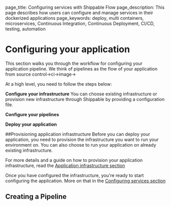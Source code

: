 page_title: Configuring services with Shippable Flow
page_description: This page describes how users can configure and manage services in their dockerized applications
page_keywords: deploy, multi containers, microservices, Continuous Integration, Continuous Deployment, CI/CD, testing, automation

# Configuring your application




This section walks you through the workflow for configuring your application pipeline. We think of pipelines as the flow of your application from source control->ci->image->





At a high level, you need to follow the steps below:

**Configure your infrastructure** You can choose existing infrastructure or provision new infrastructure through Shippable by providing a configuration file.

**Configure your pipelines** 

**Deploy your application** 


##Provisioning application infrastructure 
Before you can deploy your application, you need to provision the infrastructure you want to run your environment on. You can also choose to run your application on already existing infrastructure.

For more details and a guide on how to provision your application infrastructure, read the [Application infrastructure section](flow_infrastructure.md) 

Once you have configured the infrastructure, you're ready to start configuring the application. More on that in the [Configuring services section](flow_configure.md) 


## Creating a Pipeline




